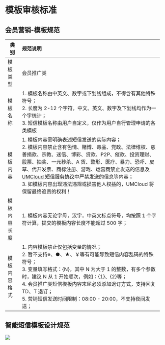 # 模板审核标准

## 会员营销-模板规范

| 类别         | 规范说明  |
| ------------ | :-------------------------------------------------------------------------------------------------------------------------------------------------------------------------------------------------------------------------------------------------------------------------------------------------------------------------------------------------------------------------------------------------------------------------------- |
| 模板类型     | 会员推广类             |
| 模板名称     | 1. 模板名称由中英文、数字或下划线组成，不得含有其他特殊符号；<br />2. 长度为 2-12 个字符，中文、英文、数字及下划线均作为一个字统计；<br />3. 短信模板名称由用户自定义，仅作为用户自行管理申请的各类模板 | 
| 模板内容     | 1. 模板内容需明确表述短信发送的实际内容；<br/>2. 模板内容禁止含有色情、赌博、毒品、党政、法律维权、慈善捐款、宗教、迷信、博彩、贷款、P2P、催款、投资理财、股票、抽奖、一元秒杀、A 货、整形、医疗、暴力、恐吓、皮草、代开发票、商标注册、游戏、运营商禁止发送的信息及[UMCloud 短信服务协议](/docs/usms/introduction/service_level)中严禁发送的信息等内容；<br />3. 如模板内容出现违法违规或损害他人权益的，UMCloud 将保留最终追责的权利！ | 
| 模板内容长度 | 1. 模板内容无论字母，汉字，中英文标点符号，均按照 1 个字符计算，提交的模板内容长度不能超过 500 字；  |
| 模板内容格式 | 1. 内容模板禁止仅包括变量的情况；<br />2. 暂不支持※、●、★、￥等有可能导致短信内容乱码的特殊符号；<br />3. 变量填写格式：{N}，其中 N 为大于 1 的整数，有多个参数时，建议 N 从 1 开始顺次，例如：{1}、{2}等；<br />4. 会员推广类短信模板内容末尾必须添加退订方式，支持回复 TD、T 退订；<br/>5. 营销短信发送时间限制：08:00 - 20:00，不支持夜间发送； |


## 智能短信模板设计规范
![](https://markdown.liuchengtu.com/work/uploads/upload_134822fab6145f98c8ebae2a114010a6.png)

